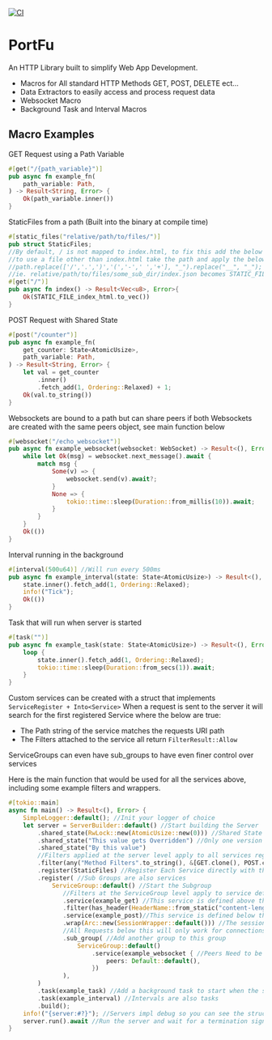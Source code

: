 [![CI](https://github.com/GalactechsLLC/dg_fast_farmer/actions/workflows/ci.yml/badge.svg)](https://github.com/GalactechsLLC/dg_fast_farmer/actions/workflows/ci.yml)

PortFu
=====

An HTTP Library built to simplify Web App Development. 
- Macros for All standard HTTP Methods GET, POST, DELETE ect...
- Data Extractors to easily access and process request data
- Websocket Macro
- Background Task and Interval Macros

Macro Examples
--------
GET Request using a Path Variable
```rust
#[get("/{path_variable}")]
pub async fn example_fn(
    path_variable: Path,
) -> Result<String, Error> {
    Ok(path_variable.inner())
}
```
StaticFiles from a path (Built into the binary at compile time)
```rust
#[static_files("relative/path/to/files/")]
pub struct StaticFiles;
//By default, / is not mapped to index.html, to fix this add the below
//to use a file other than index.html take the path and apply the below function
//path.replace(['/','.',')','(','-',' ','+'], "_").replace("__", "_");
//ie. relative/path/to/files/some_sub_dir/index.json becomes STATIC_FILE_some_sub_dir_index_json
#[get("/")]
pub async fn index() -> Result<Vec<u8>, Error>{
    Ok(STATIC_FILE_index_html.to_vec())
}
```
POST Request with Shared State
```rust
#[post("/counter")]
pub async fn example_fn(
    get_counter: State<AtomicUsize>,
    path_variable: Path,
) -> Result<String, Error> {
    let val = get_counter
        .inner()
        .fetch_add(1, Ordering::Relaxed) + 1;
    Ok(val.to_string())
}
```
Websockets are bound to a path but can share peers if both Websockets
are created with the same peers object, see main function below
```rust
#[websocket("/echo_websocket")]
pub async fn example_websocket(websocket: WebSocket) -> Result<(), Error> {
    while let Ok(msg) = websocket.next_message().await {
        match msg {
            Some(v) => {
                websocket.send(v).await?;
            }
            None => {
                tokio::time::sleep(Duration::from_millis(10)).await;
            }
        }
    }
    Ok(())
}
```
Interval running in the background
```rust
#[interval(500u64)] //Will run every 500ms
pub async fn example_interval(state: State<AtomicUsize>) -> Result<(), Error> {
    state.inner().fetch_add(1, Ordering::Relaxed);
    info!("Tick");
    Ok(())
}
```
Task that will run when server is started
```rust
#[task("")]
pub async fn example_task(state: State<AtomicUsize>) -> Result<(), Error> {
    loop {
        state.inner().fetch_add(1, Ordering::Relaxed);
        tokio::time::sleep(Duration::from_secs(1)).await;
    }
}
```

Custom services can be created with a struct that implements ```ServiceRegister + Into<Service>```
When a request is sent to the server it will search for the first registered Service where the below are true:
- The Path string of the service matches the requests URI path
- The Filters attached to the service all return ```FilterResult::Allow```

ServiceGroups can even have sub_groups to have even finer control over services

Here is the main function that would be used for all the services above, including some example filters and wrappers.
```rust
#[tokio::main]
async fn main() -> Result<(), Error> {
    SimpleLogger::default(); //Init your logger of choice
    let server = ServerBuilder::default() //Start building the Server
        .shared_state(RwLock::new(AtomicUsize::new(0))) //Shared State Data is auto wrapped in an Arc
        .shared_state("This value gets Overridden") //Only one version of a type can exist in the Shared data, to get around this use a wrapper struct/enum
        .shared_state("By this value")
        //Filters applied at the server level apply to all services regardless of when they were registered
        .filter(any("Method Filters".to_string(), &[GET.clone(), POST.clone(), PUT.clone(), DELETE.clone()]))
        .register(StaticFiles) //Register Each Service directly with the server
        .register( //Sub Groups are also services
            ServiceGroup::default() //Start the Subgroup
               //Filters at the ServiceGroup level apply to service defined below them only, this is the same with any wrappers
               .service(example_get) //This service is defined above the filter and will not have the filter applied
               .filter(has_header(HeaderName::from_static("content-length")))
               .service(example_post)//This service is defined below the filter and will have the filter applied
               .wrap(Arc::new(SessionWrapper::default())) //The session wrapper will create a session using cookies for each connection
               //All Requests below this will only work for connections that have a session and send the cookie with requests
               .sub_group( //Add another group to this group
                   ServiceGroup::default()
                       .service(example_websocket { //Peers Need to be defined for a websocket, to share peers pass the same map to multiple websockets
                           peers: Default::default(),
                       })
               ),
        )
        .task(example_task) //Add a background task to start when the server is started
        .task(example_interval) //Intervals are also tasks
        .build();
    info!("{server:#?}"); //Servers impl debug so you can see the structure
    server.run().await //Run the server and wait for a termination signal
}
```

